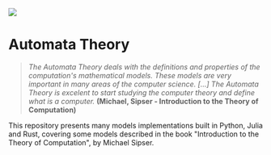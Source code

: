 ![](./repo/logo.png)

# Automata Theory

> _The Automata Theory deals with the definitions and properties of the computation's mathematical models. These models are very important in many areas of the computer science. [...] The Automata Theory is excelent to start studying the computer theory and define what is a computer._ **(Michael, Sipser - Introduction to the Theory of Computation)**

This repository presents many models implementations built in Python, Julia and Rust, covering some models described in the book "Introduction to the Theory of Computation", by Michael Sipser.
